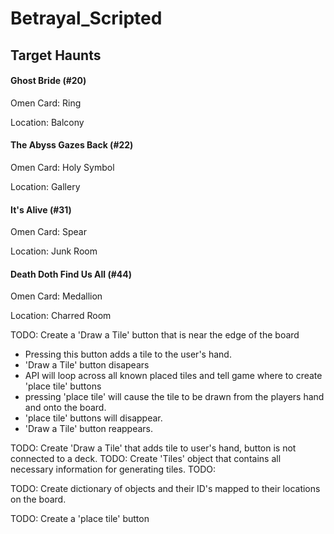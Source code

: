 # Betrayal_Scripted

## Target Haunts
#### Ghost Bride (#20)
Omen Card: Ring

Location: Balcony
#### The Abyss Gazes Back (#22)
Omen Card: Holy Symbol

Location: Gallery

#### It's Alive (#31)
Omen Card: Spear

Location: Junk Room

#### Death Doth Find Us All (#44)
Omen Card: Medallion

Location: Charred Room

TODO: Create a 'Draw a Tile' button that is near the edge of the board
- Pressing this button adds a tile to the user's hand.
- 'Draw a Tile' button disapears
- API will loop across all known placed tiles and tell game where to create 'place tile' buttons
- pressing 'place tile' will cause the tile to be drawn from the players hand and onto the board.
- 'place tile' buttons will disappear. 
- 'Draw a Tile' button reappears.


TODO: Create 'Draw a Tile' that adds tile to user's hand, button is not connected to a deck.
TODO: Create 'Tiles' object that contains all necessary information for generating tiles.
TODO: 


TODO: Create dictionary of objects and their ID's mapped to their locations on the board.

TODO: Create a 'place tile' button 